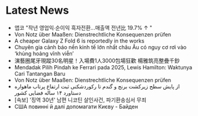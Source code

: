 # Latest News
-  앱코 "작년 영업익∙순이익 흑자전환...매출액 전년比 19.7% ↑ "
-  Von Notz über Maaßen: Dienstrechtliche Konsequenzen prüfen
-  A cheaper Galaxy Z Fold 6 is reportedly in the works
-  Chuyên gia cảnh báo nền kinh tế lớn nhất châu Âu có nguy cơ rơi vào ‘khủng hoảng vĩnh viễn’
-  演藝圈尾牙現蹤30名明星！入場費1人3000包場狂歡 楊雅筑亮整疊千鈔
-  Mendadak Pilih Pindah ke Ferrari pada 2025, Lewis Hamilton: Waktunya Cari Tantangan Baru
-  Von Notz über Maaßen: Dienstrechtliche Konsequenzen prüfen
-  از پایش سطح زیرکشت برنج و گندم تا رکوردشکنی ثبت ارتفاع پرتاب ماهواره دستاورد ۱۴ ساله فضایی کشور
-  [속보] '징역 30년' 남편 니코틴 살인사건, 파기환송심서 무죄
-  США повинні й далі допомагати Києву - Байден
